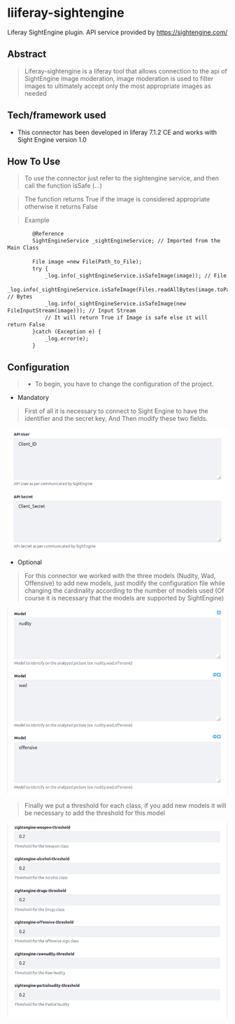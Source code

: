 # liiferay-sightengine
Liferay SightEngine plugin. API service provided by https://sightengine.com/

## Abstract 
> Liferay-sightengine is a liferay tool that allows connection to the api of SightEngine image moderation, image moderation is used to filter images to ultimately accept only the most appropriate images as needed

## Tech/framework used

* This connector has been developed in liferay 7.1.2 CE and works with Sight Engine version 1.0

## How To Use

> To use the connector just refer to the sightengine service, and then call the function isSafe (...)

> The function returns True if the image is considered appropriate otherwise it returns False

> Example
```
		@Reference
		SightEngineService _sightEngineService; // Imported from the Main Class

		File image =new File(Path_to_File);
		try {
			_log.info(_sightEngineService.isSafeImage(image)); // File
			_log.info(_sightEngineService.isSafeImage(Files.readAllBytes(image.toPath()))); // Bytes
			_log.info(_sightEngineService.isSafeImage(new FileInputStream(image))); // Input Stream
			// It will return True if Image is safe else it will return False
		}catch (Exception e) {
			_log.error(e);
		}
```

## Configuration 
> * To begin, you have to change the configuration of the project.

* Mandatory

> First of all it is necessary to connect to Sight Engine to have the identifier and the secret key, And Then modify  these two fields.

![image](https://raw.githubusercontent.com/Ajizan/liferay-sightengine/master/Img/Credentials.png)

* Optional

> For this connector we worked with the three models (Nudity, Wad, Offensive) to add new models, just modify the configuration file while changing the cardinality according to the number of models used (Of course it is necessary that the models are supported by SightEngine)

![image](https://raw.githubusercontent.com/Ajizan/liferay-sightengine/master/Img/Models.png)

> Finally we put a threshold for each class, if you add new models it will be necessary to add the threshold for this model

![image](https://raw.githubusercontent.com/Ajizan/liferay-sightengine/master/Img/Thresholds.png)



